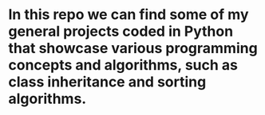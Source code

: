 # In this repo we can find some of my general projects coded in Python that showcase various programming concepts and algorithms, such as class inheritance and sorting algorithms.
